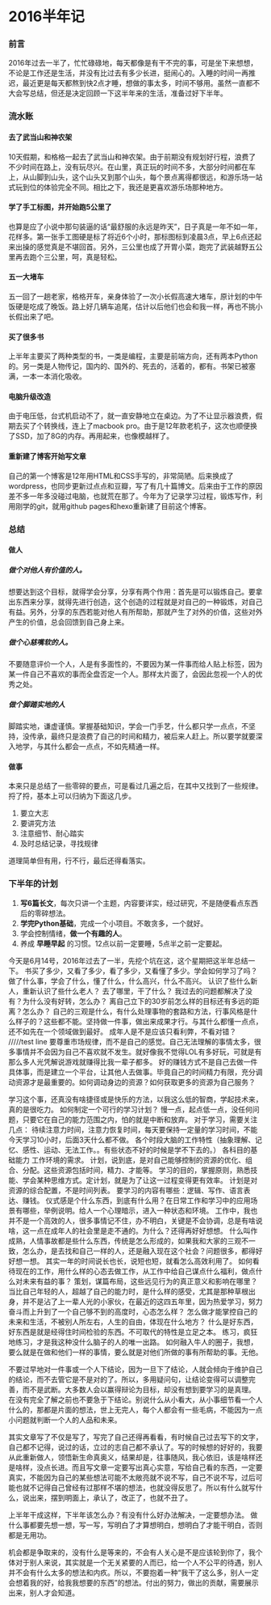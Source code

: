 # 2016半年记

### 前言
2016年过去一半了，忙忙碌碌地，每天都像是有干不完的事，可是坐下来想想，不论是工作还是生活，并没有比过去有多少长进，挺闹心的。入睡的时间一再推迟，最近更是每天都熬到快2点才睡，想做的事太多，时间不够用。虽然一直都不大会写总结，但还是决定回顾一下这半年来的生活，准备过好下半年。

### 流水账

#### 去了武当山和神农架
10天假期，和格格一起去了武当山和神农架。由于前期没有规划好行程，浪费了不少时间在路上，没有玩尽兴。在山里，真正玩的时间不多，大部分时间都在车上，从山脚到山头，这个山头又到那个山头，每个景点离得都很远，和游乐场一站式玩到位的体验完全不同。相比之下，我还是更喜欢游乐场那种地方。
#### 学了手工标图，并开始跑5公里了
也算是应了小说中那句装逼的话“最舒服的永远是昨天”，日子真是一年不如一年，花样多。第一张手工图硬是标了将近6个小时，那标图标到凌晨3点，早上6点还起来出操的感觉真是不堪回首。另外，三公里也成了开胃小菜，跑完了武装越野五公里再去跑个三公里，呵，真是轻松。
#### 五一大堵车
五一回了一趟老家，格格开车，亲身体验了一次小长假高速大堵车，原计划的中午饭硬是吃成了晚饭。路上好几辆车追尾，估计以后他们也会和我一样，再也不挑小长假出来了吧。
#### 买了很多书
上半年主要买了两种类型的书，一类是编程，主要是前端方向，还有两本Python的。另一类是人物传记，国内的、国外的、死去的，活着的，都有。书架已被塞满，一本一本消化吸收。
#### 电脑升级改造
由于电压低，台式机启动不了，就一直安静地立在桌边。为了不让显示器浪费，假期去买了个转换线，连上了macbook pro。由于是12年款老机子，这次也顺便换了SSD，加了8G的内存。再用起来，也像模越样了。
#### 重新建了博客开始写文章
自己的第一个博客是12年用HTML和CSS手写的，非常简陋。后来换成了wordpress，也同步更新过点点和豆瓣，写了有几十篇博文。后来由于工作的原因差不多一年多没碰过电脑，也就荒在那了。今年为了记录学习过程，锻炼写作，利用刚学的git，就用github pages和hexo重新建了目前这个博客。

### 总结

#### 做人
##### 做个对他人有价值的人。
想要达到这个目标，就得学会分享，分享有两个作用：首先是可以锻炼自己。要拿出东西来分享，就得先进行创造，这个创造的过程就是对自己的一种锻炼，对自己有益。另外，分享的东西若能对他人有所帮助，那就产生了对外的价值，这些对外产生的价值，总会回馈到自己身上来。
##### 做个心慈嘴软的人。
不要随意评价一个人，人是有多面性的，不要因为某一件事而给人贴上标签，因为某一件自己不喜欢的事而全盘否定一个人。那样太片面了，会因此忽视一个人的优秀之处。
##### 做个脚踏实地的人
脚踏实地，谦虚谨慎。掌握基础知识，学会一门手艺，什么都只学一点点，不坚持，没传承，最终只是浪费了自己的时间和精力，被后来人赶上。所以要学就要深入地学，与其什么都会一点点，不如先精通一样。

#### 做事
本来只是总结了一些零碎的要点，可是看过几遍之后，在其中又找到了一些规律。捋了捋，基本上可以归纳为下面这几步。
1. 要立大志
2. 要讲究方法
3. 注意细节、耐心踏实
4. 及时总结记录，寻找规律

道理简单但有用，行不行，最后还得看落实。




### 下半年的计划
1. **写6篇长文**，每次只讲一个主题，内容要详实，经过研究，不是随便看点东西后的零碎想法。
2. **学完Python基础**，完成一个小项目。不敢贪多，一个就好。
3. 学会控制情绪，**做一个有趣的人**。
4. 养成 **早睡早起** 的习惯。12点以前一定要睡，5点半之前一定要起。


今天是6月14号，2016年过去了一半，先挖个坑在这，这个星期把这半年总结一下。
书买了多少，又看了多少，看了多少，又看懂了多少。学会如何学习了吗？
做了什么事，学会了什么，懂了什么，什么高兴，什么不高兴。
认识了些什么新人，重新认识了些什么老人？
去了哪里，干了什么？
我过去的问题都解决了没有？为什么没有好转，怎么办？
离自己立下的30岁前怎么样的目标还有多远的距离？怎么办？
自己的三观是什么，有什么处理事物的套路和方法，行事风格是什么样子的？这些都不能。坚持做一件事，做出来成果才行。与其什么都懂一点点，还不如先在一个领域做到最好。
成年人是不是应该只看利弊，不看对错？
/////test line
要尊重市场规律，而不是自己的感觉。自己无法理解的事情太多，很多事情并不会因为自己不喜欢就不发生。就好像我不觉得LOL有多好玩，可就是有那么多人光凭解说游戏就赚得比我一辈子都多。
好的赚钱方式不是自己去做一件具体事，而是建立一个平台，让其他人去做事。毕竟自己的时间精力有限，充分调动资源才是最重要的。如何调动身边的资源？如何获取更多的资源为自己服务？

学习这个事，还真没有啥捷径或是快乐的方法，以我这么低的智商，学起技术来，真的是很吃力。
如何制定一个可行的学习计划？
慢一点，起点低一点，没任何问题，只要它在自己的能力范围之内，怕的就是中断和放弃。
对于学习，需要关注几点：
待续注意力时间，注意力恢复时间，每天要保持一定量的学习时间，不能今天学习10小时，后面3天什么都不做。
各个时段大脑的工作特性（抽象理解、记忆、感性、运动、无法工作。。有些状态不好的时候是学不下去的。）
各科目的基础能力
工作环境的需求。
计划，说到底，是对自己能够控制的资源的优化、组合、分配。这些资源包括时间，精力、才能等。
学习的目的，掌握原则，熟悉技能、学会某种思维方式。定计划，就是为了让这一过程变得更有效率。
计划是对资源的综合配置，不是时间列表。
要学习的内容有哪些：逻辑、写作、语言表达、赚钱。
仪式感是个什么东西，到底有什么用？在日常工作和学习中的应用场景有哪些，举例说明。给人一个心理暗示，进入一种状态和环境。
工作中，我也并不是一个高效的人，很多事情记不住，办不明白，关键是不会协调，总是有啥说啥，这一点在成年人的社会里是走不通的。为什么？还得再好好想想。
什么叫作成熟，人情事故都是些什么东西，传统是怎么形成的，如果我和大家的三观不一致，怎么办，是去找和自己一样的人，还是融入现在这个社会？问题很多，都得好好想一想。
其实一年的时间说长也长，说短也短，就看怎么高效利用了。
如何看待现在的工作，用什么样的心态去做工作，从工作中给自己谋点什么福利，做点什么对未来有益的事？
策划，谋篇布局，这些远见行为的真正意义和影响在哪里？
当比自己年轻的人，超越了自己的能力时，是什么样的感受，尤其是那种草根出身，并不是沾了上一辈人光的小家伙，在最近的这四五年里，因为热爱学习，努力奋斗而上升到了一个自己够不到的高度时，心态怎么样？
怎么做才能掌控自己的未来和生活，不被别人所左右，人生的自由，体现在什么地方？
什么是好东西，好东西是就是经得住时间检验的东西。不可取代的特性是立足之本。
练习，疯狂地练习，才是我这种没什么脑子的人的唯一出路。
如何融入牛人的圈子，我想，要么就是在做和他们一样的事情，要么就是对他们所做的事有所帮助的事。无他。

不要过早地对一件事或一个人下结论，因为一旦下了结论，人就会倾向于维护自己的结论，而不去管它是不是对的了。所以，多用疑问句，让结论变得可以调整完善，而不是武断。大多数人会以赢得辩论为目标，却没有想到要学习的是真理。
在没有完全了解之前也不要急于下结论。别说什么从小看大，从小事细节看一个人什么的，那都是片面的想法，世上无完人，每个人都会有一些毛病，不能因为一点小问题就判断一个人的人品和未来。


其实文章写了不仅是写了，写完了自己还得再看看，有时候自己过去写下的文字，自己都不记得，说过的话，立过的志自己都不承认了。写的时候想的好好的，我要从此重新做人，领悟新生命真奥义，结果却是，往事随风，我心依旧，该是啥样还是啥样，没点长进。而且写文章一定要写出真心实意，写给自己看的东西，一定要真实，不能因为自己的某些想法可能不太敞亮就不说不写，自己不说不写，过后可能也就不记得自己曾经有过那样不堪的想法，也就没得反思了。所以有什么就写什么，说出来，摆到明面上，承认了，改正了，也就不丑了。

上半年干成这样，下半年该怎么办？有没有什么好办法解决，一定要想办法。
做什么事都要先想一想，写一写，写明白了才算想明白，想明白了才能干明白，否则都是无用功。

机会都是争取来的，没有什么是等来的，不会有人关心是不是应该轮到你了，我个体对于别人来说，其实就是一个无关紧要的人而已，给一个人不公平的待遇，别人并不会有什么太多的想法和内疚。所以，不要抱着一种“我干了这么多，别人一定会想着我的好，给我我想要的东西”的想法。付出的努力，做出的贡献，需要展示出来，别人才会知道。
